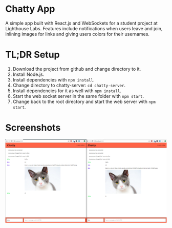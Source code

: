 # Chatty App

A simple app built with React.js and WebSockets for a student project at Lighthouse Labs. Features include notifications when users leave and join, inlining images for links and giving users colors for their usernames.

# TL;DR Setup
1. Download the project from github and change directory to it.
2. Install Node.js.
3. Install dependencies with `npm install`.
4. Change directory to chatty-server: `cd chatty-server`.
5. Install dependencies for it as well with `npm install`.
6. Start the web socket server in the same folder with `npm start`.
7. Change back to the root directory and start the web server with `npm start`.

# Screenshots
![Alice and Bob using the chat app](https://raw.githubusercontent.com/latagore/chatty/master/screenshots/demo.png "Alice and Bob using the chat app")
